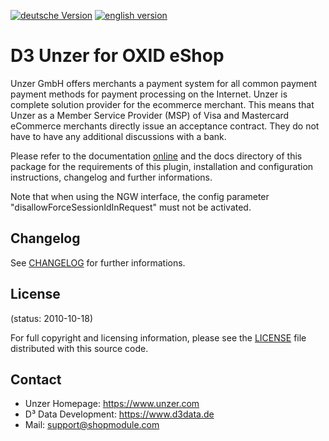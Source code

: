 [![deutsche Version](https://logos.oxidmodule.com/de2_xs.svg)](README.md)
[![english version](https://logos.oxidmodule.com/en2_xs.svg)](README.en.md)

# D3 Unzer for OXID eShop

Unzer GmbH offers merchants a payment system for all common payment payment methods for payment processing on the Internet. Unzer is complete solution provider for the ecommerce merchant. This means that Unzer as a Member Service Provider (MSP) of Visa and Mastercard eCommerce merchants directly issue an acceptance contract. They do not have to have any additional discussions with a bank.

Please refer to the documentation [online](https://docs.oxidmodule.com/Unzer/) and the docs directory of this package for the requirements of this plugin, installation and configuration instructions, changelog and further informations.

Note that when using the NGW interface, the config parameter "disallowForceSessionIdInRequest" must not be activated.

## Changelog
See [CHANGELOG](docs/daux/changelog/010_Changelog.md) for further informations.

## License
(status: 2010-10-18)

For full copyright and licensing information, please see the [LICENSE](LICENSE.md) file distributed with this source code.

## Contact
- Unzer Homepage: https://www.unzer.com
- D³ Data Development: https://www.d3data.de
- Mail: support@shopmodule.com